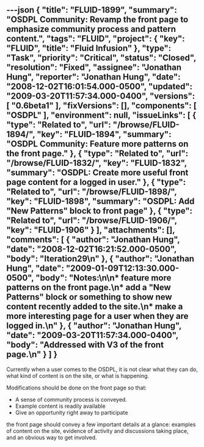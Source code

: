 ---json
{
  "title": "FLUID-1899",
  "summary": "OSDPL Community: Revamp the front page to emphasize community process and pattern content.",
  "tags": "FLUID",
  "project": {
    "key": "FLUID",
    "title": "Fluid Infusion"
  },
  "type": "Task",
  "priority": "Critical",
  "status": "Closed",
  "resolution": "Fixed",
  "assignee": "Jonathan Hung",
  "reporter": "Jonathan Hung",
  "date": "2008-12-02T16:01:54.000-0500",
  "updated": "2009-03-20T11:57:34.000-0400",
  "versions": [
    "0.6beta1"
  ],
  "fixVersions": [],
  "components": [
    "OSDPL"
  ],
  "environment": null,
  "issueLinks": [
    {
      "type": "Related to",
      "url": "/browse/FLUID-1894/",
      "key": "FLUID-1894",
      "summary": "OSDPL Community: Feature more patterns on the front page."
    },
    {
      "type": "Related to",
      "url": "/browse/FLUID-1832/",
      "key": "FLUID-1832",
      "summary": "OSDPL: Create more useful front page content for a logged in user."
    },
    {
      "type": "Related to",
      "url": "/browse/FLUID-1898/",
      "key": "FLUID-1898",
      "summary": "OSDPL: Add \"New Patterns\" block to front page"
    },
    {
      "type": "Related to",
      "url": "/browse/FLUID-1906/",
      "key": "FLUID-1906"
    }
  ],
  "attachments": [],
  "comments": [
    {
      "author": "Jonathan Hung",
      "date": "2008-12-02T16:21:52.000-0500",
      "body": "Iteration29\n"
    },
    {
      "author": "Jonathan Hung",
      "date": "2009-01-09T12:13:30.000-0500",
      "body": "Notes:\n\n* feature more patterns on the front page.\n* add a \"New Patterns\" block or something to show new content recently added to the site.\n* make a more interesting page for a user when they are logged in.\n"
    },
    {
      "author": "Jonathan Hung",
      "date": "2009-03-20T11:57:34.000-0400",
      "body": "Addressed with V3 of the front page.\n"
    }
  ]
}
---
Currently when a user comes to the OSDPL, it is not clear what they can do, what kind of content is on the site, or what is happening.

Modifications should be done on the front page so that:

* A sense of community process is conveyed.
* Example content is readily available
* Give an opportunity right away to participate&#x20;

the front page should convey a few important details at a glance: examples of content on the site, evidence of activity and discussions taking place, and an obvious way to get involved.

        